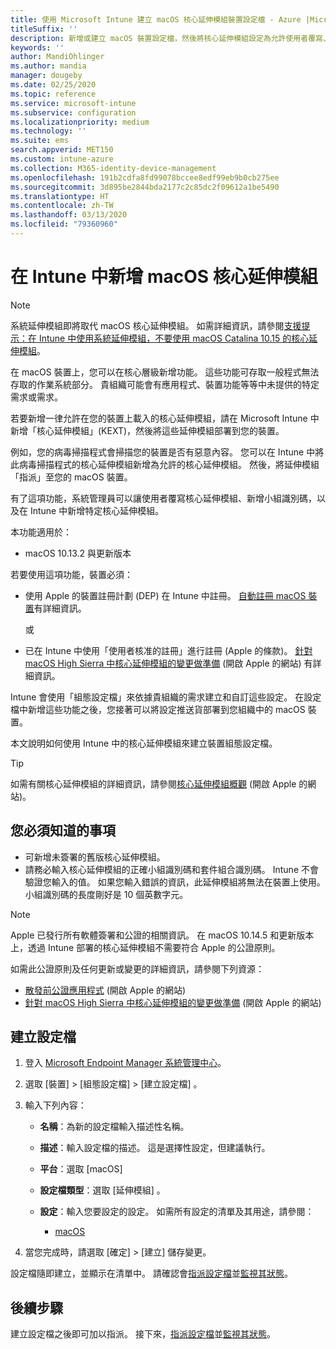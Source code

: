 ```yaml
---
title: 使用 Microsoft Intune 建立 macOS 核心延伸模組裝置設定檔 - Azure |Microsoft Docs
titleSuffix: ''
description: 新增或建立 macOS 裝置設定檔，然後將核心延伸模組設定為允許使用者覆寫、新增小組識別碼，以及 Microsoft Intune 中的組合和小組識別碼。
keywords: ''
author: MandiOhlinger
ms.author: mandia
manager: dougeby
ms.date: 02/25/2020
ms.topic: reference
ms.service: microsoft-intune
ms.subservice: configuration
ms.localizationpriority: medium
ms.technology: ''
ms.suite: ems
search.appverid: MET150
ms.custom: intune-azure
ms.collection: M365-identity-device-management
ms.openlocfilehash: 191b2cdfa8fd99078bccee8edf99eb9b0cb275ee
ms.sourcegitcommit: 3d895be2844bda2177c2c85dc2f09612a1be5490
ms.translationtype: HT
ms.contentlocale: zh-TW
ms.lasthandoff: 03/13/2020
ms.locfileid: "79360960"
---
```

# <a name="add-macos-kernel-extensions-in-intune"></a>在 Intune 中新增 macOS 核心延伸模組

> [!NOTE]
> 系統延伸模組即將取代 macOS 核心延伸模組。 如需詳細資訊，請參閱[支援提示：在 Intune 中使用系統延伸模組，不要使用 macOS Catalina 10.15 的核心延伸模組](https://techcommunity.microsoft.com/t5/intune-customer-success/support-tip-using-system-extensions-instead-of-kernel-extensions/ba-p/1191413)。

在 macOS 裝置上，您可以在核心層級新增功能。 這些功能可存取一般程式無法存取的作業系統部分。 貴組織可能會有應用程式、裝置功能等等中未提供的特定需求或需求。 

若要新增一律允許在您的裝置上載入的核心延伸模組，請在 Microsoft Intune 中新增「核心延伸模組」(KEXT)，然後將這些延伸模組部署到您的裝置。

例如，您的病毒掃描程式會掃描您的裝置是否有惡意內容。 您可以在 Intune 中將此病毒掃描程式的核心延伸模組新增為允許的核心延伸模組。 然後，將延伸模組「指派」至您的 macOS 裝置。

有了這項功能，系統管理員可以讓使用者覆寫核心延伸模組、新增小組識別碼，以及在 Intune 中新增特定核心延伸模組。

本功能適用於：

- macOS 10.13.2 與更新版本

若要使用這項功能，裝置必須：

- 使用 Apple 的裝置註冊計劃 (DEP) 在 Intune 中註冊。 [自動註冊 macOS 裝置](../enrollment/device-enrollment-program-enroll-macos.md)有詳細資訊。

  或

- 已在 Intune 中使用「使用者核准的註冊」進行註冊 (Apple 的條款)。 [針對 macOS High Sierra 中核心延伸模組的變更做準備](https://support.apple.com/en-us/HT208019) (開啟 Apple 的網站) 有詳細資訊。

Intune 會使用「組態設定檔」來依據貴組織的需求建立和自訂這些設定。 在設定檔中新增這些功能之後，您接著可以將設定推送貨部署到您組織中的 macOS 裝置。

本文說明如何使用 Intune 中的核心延伸模組來建立裝置組態設定檔。

> [!TIP]
> 如需有關核心延伸模組的詳細資訊，請參閱[核心延伸模組概觀](https://developer.apple.com/library/archive/documentation/Darwin/Conceptual/KernelProgramming/Extend/Extend.html) (開啟 Apple 的網站)。

## <a name="what-you-need-to-know"></a>您必須知道的事項

- 可新增未簽署的舊版核心延伸模組。
- 請務必輸入核心延伸模組的正確小組識別碼和套件組合識別碼。 Intune 不會驗證您輸入的值。 如果您輸入錯誤的資訊，此延伸模組將無法在裝置上使用。 小組識別碼的長度剛好是 10 個英數字元。 

> [!NOTE]
> Apple 已發行所有軟體簽署和公證的相關資訊。 在 macOS 10.14.5 和更新版本上，透過 Intune 部署的核心延伸模組不需要符合 Apple 的公證原則。
>
> 如需此公證原則及任何更新或變更的詳細資訊，請參閱下列資源：
>
> - [散發前公證應用程式](https://developer.apple.com/documentation/security/notarizing_your_app_before_distribution) (開啟 Apple 的網站) 
> - [針對 macOS High Sierra 中核心延伸模組的變更做準備](https://support.apple.com/en-us/HT208019) (開啟 Apple 的網站)

## <a name="create-the-profile"></a>建立設定檔

1. 登入 [Microsoft Endpoint Manager 系統管理中心](https://go.microsoft.com/fwlink/?linkid=2109431)。
2. 選取 [裝置]   > [組態設定檔]   > [建立設定檔]  。
3. 輸入下列內容：

    - **名稱**：為新的設定檔輸入描述性名稱。
    - **描述**：輸入設定檔的描述。 這是選擇性設定，但建議執行。
    - **平台**：選取 [macOS] 
    - **設定檔類型**：選取 [延伸模組]  。
    - **設定**：輸入您要設定的設定。 如需所有設定的清單及其用途，請參閱：

        - [macOS](kernel-extensions-settings-macos.md)

4. 當您完成時，請選取 [確定]   > [建立]  儲存變更。

設定檔隨即建立，並顯示在清單中。 請確認會[指派設定檔](device-profile-assign.md)並[監視其狀態](device-profile-monitor.md)。

## <a name="next-steps"></a>後續步驟

建立設定檔之後即可加以指派。 接下來，[指派設定檔](device-profile-assign.md)並[監視其狀態](device-profile-monitor.md)。
